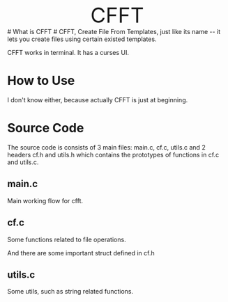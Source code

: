 <center><font size="10px">CFFT</font></center>
# What is CFFT #
CFFT, Create File From Templates, just like its name -- it lets you create files using certain existed templates.

CFFT works in terminal. It has a curses UI. 

# How to Use #

I don't know either, because actually CFFT is just at beginning.

# Source Code #
The source code is consists of 3 main files: main.c, cf.c, utils.c
and 2 headers cf.h and utils.h which contains the prototypes of functions
in cf.c and utils.c.

## main.c ##
Main working flow for cfft.

## cf.c ##
Some functions related to file operations.

And there are some important struct defined in cf.h

## utils.c ##
Some utils, such as string related functions.
